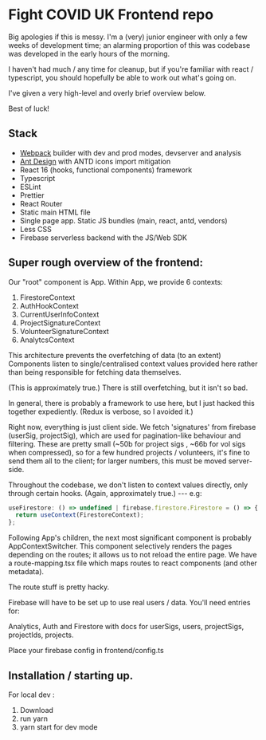# Fight COVID UK Frontend repo

Big apologies if this is messy. I'm a (very) junior engineer with only a few weeks of development time; an alarming proportion of this was codebase was developed in the early hours of the morning.

I haven't had much / any time for cleanup, but if you're familiar with react / typescript, you should hopefully be able to work out what's going on.

I've given a very high-level and overly brief overview below.

Best of luck!

## Stack

* [Webpack](https://webpack.js.org) builder with dev and prod modes, devserver and analysis
* [Ant Design](https://ant.design) with ANTD icons import mitigation
* React 16 (hooks, functional components) framework
* Typescript
* ESLint
* Prettier
* React Router
* Static main HTML file
* Single page app. Static JS bundles (main, react, antd, vendors)
* Less CSS
* Firebase serverless backend with the JS/Web SDK


## Super rough overview of the frontend:
Our "root" component is App. Within App, we provide 6 contexts:
1. FirestoreContext
2. AuthHookContext
3. CurrentUserInfoContext
4. ProjectSignatureContext
5. VolunteerSignatureContext 
6. AnalytcsContext

This architecture prevents the overfetching of data (to an extent) Components listen to single/centralised context values provided here rather than being responsible for fetching data themselves. 

(This is approximately true.) There is still overfetching, but it isn't so bad.

In general, there is probably a framework to use here, but I just hacked this together expediently. (Redux is verbose, so I avoided it.)

Right now, everything is just client side. We fetch 'signatures' from firebase (userSig, projectSig), which are used for
pagination-like behaviour and filtering. These are pretty small (~50b for project sigs , ~66b for vol sigs when compressed), so
for a few hundred projects / volunteers, it's fine to send them all to the client; for larger numbers, this must be moved
server-side.

Throughout the codebase, we don't listen to context values directly, only through certain hooks. (Again, approximately true.)
--- e.g:
```javascript
useFirestore: () => undefined | firebase.firestore.Firestore = () => {
  return useContext(FirestoreContext);
};
```

Following App's children, the next most significant component is probably AppContextSwitcher. This component selectively renders the pages depending on the
routes; it allows us to not reload the entire page. We have a route-mapping.tsx file which maps routes to react components (and other metadata).

The route stuff is pretty hacky. 


Firebase will have to be set up to use real users / data. You'll need entries for:

Analytics, Auth and 
Firestore with docs for userSigs, users, projectSigs, projectIds, projects.

Place your firebase config in frontend/config.ts

## Installation / starting up.

For local dev :

1. Download
2. run yarn
3. yarn start for dev mode

